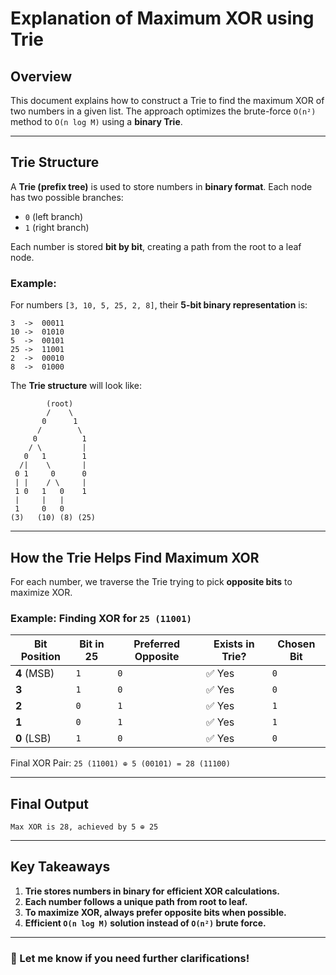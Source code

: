 # Explanation of Maximum XOR using Trie

## Overview
This document explains how to construct a Trie to find the maximum XOR of two numbers in a given list. The approach optimizes the brute-force `O(n²)` method to `O(n log M)` using a **binary Trie**.

---

## **Trie Structure**
A **Trie (prefix tree)** is used to store numbers in **binary format**. Each node has two possible branches:
- `0` (left branch)
- `1` (right branch)

Each number is stored **bit by bit**, creating a path from the root to a leaf node.

### Example:
For numbers `[3, 10, 5, 25, 2, 8]`, their **5-bit binary representation** is:
```
3  ->  00011
10 ->  01010
5  ->  00101
25 ->  11001
2  ->  00010
8  ->  01000
```
The **Trie structure** will look like:
```
        (root)
        /    \
       0      1
      /        \
     0          1
    / \         |
   0   1        1
  /|    \       |
 0 1     0      0
 | |    / \     |
 1 0   1   0    1
 |     |   |
 1     0   0
(3)   (10) (8) (25)
```
---

## **How the Trie Helps Find Maximum XOR**
For each number, we traverse the Trie trying to pick **opposite bits** to maximize XOR.

### Example: Finding XOR for `25 (11001)`
| **Bit Position** | **Bit in 25** | **Preferred Opposite** | **Exists in Trie?** | **Chosen Bit** |
|-----------------|--------------|----------------------|-----------------|--------------|
| **4** (MSB)    | `1`          | `0`                  | ✅ Yes          | `0`          |
| **3**          | `1`          | `0`                  | ✅ Yes          | `0`          |
| **2**          | `0`          | `1`                  | ✅ Yes          | `1`          |
| **1**          | `0`          | `1`                  | ✅ Yes          | `1`          |
| **0** (LSB)    | `1`          | `0`                  | ✅ Yes          | `0`          |

Final XOR Pair: `25 (11001) ⊕ 5 (00101) = 28 (11100)`

---

## **Final Output**
```
Max XOR is 28, achieved by 5 ⊕ 25
```

---

## **Key Takeaways**
1. **Trie stores numbers in binary for efficient XOR calculations.**
2. **Each number follows a unique path from root to leaf.**
3. **To maximize XOR, always prefer opposite bits when possible.**
4. **Efficient `O(n log M)` solution instead of `O(n²)` brute force.**

---

### 🚀 Let me know if you need further clarifications!
